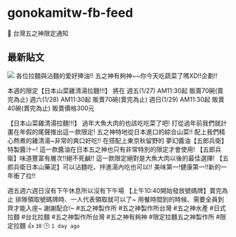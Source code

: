 # gonokamitw-fb-feed
🍜 台灣五之神限定通知
## 最新貼文
![](https://github.com/gnehs/gonokamitw-feed/blob/gh-pages/imgs/e5391fc3.jpeg?raw=true)
各位拉麵與沾麵的愛好捧油!!
五之神有夠神~~你今天吃蔬菜了嗎XD!!企劃!!

本週的限定【日本山菜雞清湯拉麵!!!】
將在
週五(1/27)  AM11:30起 販賣70碗(賣完為止)
週六(1/28)  AM11:30起 販賣70碗(賣完為止)
週日(1/29)  AM11:30起 販賣40碗(賣完為止)
販賣價格300元

【日本山菜雞清湯拉麵!!!】
過年大魚大肉的也該吃吃菜了吧!
打從過年前我們就計畫在年假的尾聲推出這一款限定!
五之神特地從日本進口的綜合山菜!!
配上我們精心熬煮的雞清湯~非常的爽口好吃!!
在搭配上東京秋留野的 夢幻醬油【五郎兵衛】特製醬汁~!
這一款醬油在日本五之神也只有非常特別的限定才會使用!
【五郎兵衛】味道豐富有層次!!絕不死鹹!!
這一款限定絕對是大魚大肉以後的最佳選擇!
【五郎兵衛日本山藥泥】可以沾麵吃、拌進湯內吃也可以!!
美味第一!健康第一!!新的一年衝了拉!!

週五週六週日沒有下午休息所以沒有下午場
【上午10:40開始發放號碼牌】賣完為止
排隊領取號碼牌時、一人代表領取就可以了~
用餐時間到的時候、需要全員到齊才能入座~
謝謝配合!~  #五之神製作所  #五之神製作所台灣  #五之神水產  #日式拉麵  #台北拉麵  #五之神製作所台灣  #五之神有夠神 #限定拉麵五之神製作所  #限定拉麵
👍 `38` 🕒 `1 day ago`